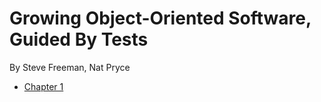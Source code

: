Growing Object-Oriented Software, Guided By Tests
=================================================

By Steve Freeman, Nat Pryce

* [Chapter 1](chapter-1.md)
